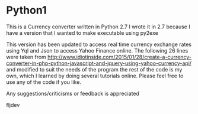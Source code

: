# Python1

This is a Currency converter written in Python 2.7
I wrote it in 2.7 because I have a version that I wanted to make executable using py2exe

This version has been updated to access real time currency exchange rates using Yql and Json to access Yahoo  Finance 
online. 
The following 26 lines were taken from http://www.idiotinside.com/2015/01/28/create-a-currency-converter-in-php-python-javascript-and-jquery-using-yahoo-currency-api/
and modified to suit the needs of the program 
the rest of the code is my own, which I learned by doing several tutorials online. 
Please feel free to use any of the code if you like. 

Any suggestions/criticisms or feedback is appreciated

fljdev
